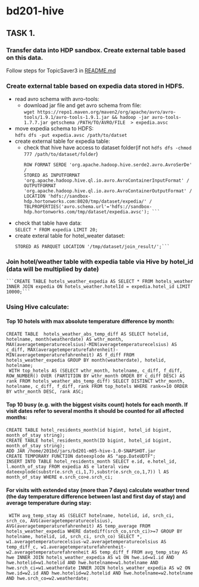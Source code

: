 # bd201-hive
## TASK 1. 
### Transfer data into HDP sandbox. Create external table based on this data.
Follow steps for TopicSaver3 in [README.md](https://github.com/Nexxezz/kafkastreamsapp/blob/master/README.md)
 ### Create external table based on expedia data stored in HDFS.
 * read avro schema with avro-tools:
   * download jar file and get avro schema from file:  
   ```wget https://repo1.maven.org/maven2/org/apache/avro/avro-tools/1.9.1/avro-tools-1.9.1.jar && hadoop -jar avro-tools-1.7.7.jar getschema /PATH/TO/AVRO/FILE  > expedia.avsc```
 * move expedia schema to HDFS:  
 ```hdfs dfs -put expedia.avsc /path/to/datset```
 * create external table for expedia table:
    * check that hive have access to dataset folder(if not ```hdfs dfs -chmod 777 /path/to/dataset/folder```)
      ```CREATE EXTERNAL TABLE expedia /  
      ROW FORMAT SERDE 'org.apache.hadoop.hive.serde2.avro.AvroSerDe' /  
      STORED AS INPUTFORMAT 'org.apache.hadoop.hive.ql.io.avro.AvroContainerInputFormat' /  
      OUTPUTFORMAT 'org.apache.hadoop.hive.ql.io.avro.AvroContainerOutputFormat' /  
      LOCATION 'hdfs://sandbox-hdp.hortonworks.com:8020/tmp/dataset/expedia/' /  
      TBLPROPERTIES('avro.schema.url'='hdfs://sandbox-hdp.hortonworks.com/tmp/dataset/expedia.avsc'); ```
  * check that table have data:  
  ```SELECT * FROM expedia LIMIT 20;```
  * create exteral table for hotel_weater dataset:  
    ```CREATE EXTERNAL TABLE hotels_weather (hotel_id double,hotel_name string,avg_tmpr_f double,avg_tmpr_c double,wthr_date string)  
    STORED AS PARQUET LOCATION '/tmp/dataset/join_result/';```
  ### Join hotel/weather table with expedia table via Hive by hotel_id (data will be multiplied by date) 
    ```CREATE TABLE hotels_weather_expedia AS SELECT * FROM hotels_weather INNER JOIN expedia ON hotels_weather.hotelId = expedia.hotel_id LIMIT 10000;```  
### Using Hive calculate:  
#### Top 10 hotels with max absolute temperature difference by month:
```CREATE TABLE  hotels_weather_abs_temp_diff AS SELECT hotelid, hotelname, month(weatherdate) AS wthr_month, MAX(averagetemperaturecelsius)-MIN(averagetemperaturecelsius) AS c_diff, MAX(averagetemperaturefahrenheit)-MIN(averagetemperaturefahrenheit) AS f_diff FROM hotels_weather_expedia GROUP BY month(weatherdate), hotelid, hotelname;```    
``` WITH top_hotels AS (SELECT wthr_month, hotelname, c_diff, f_diff, ROW_NUMBER() OVER (PARTITION BY wthr_month ORDER BY c_diff DESC) AS rank FROM hotels_weather_abs_temp_diff) SELECT DISTINCT wthr_month, hotelname, c_diff, f_diff, rank FROM top_hotels WHERE rank<=10 ORDER BY wthr_month DESC, rank ASC;```
#### Top 10 busy (e.g. with the biggest visits count) hotels for each month. If visit dates refer to several months it should be counted for all affected months:
```CREATE TABLE hotel_residents_month(id bigint, hotel_id bigint, month_of_stay string);```  
```CREATE TABLE hotel_residents_month(ID bigint, hotel_id bigint, month_of_stay string);```  
```ADD JAR /home/201bd/jars/bd201-m05-hive-1.0-SNAPSHOT.jar```  
```CREATE TEMPORARY FUNCTION dateexplode AS "app.DateUDTF";```  
```INSERT INTO TABLE hotel_residents_month SELECT e.id, e.hotel_id, l.month_of_stay FROM expedia AS e lateral view dateexplode(substr(e.srch_ci,1,7),substr(e.srch_co,1,7)) l AS month_of_stay WHERE e.srch_co>e.srch_ci;```  
#### For visits with extended stay (more than 7 days) calculate weather trend (the day temperature difference between last and first day of stay) and average temperature during stay:  
``` WITH avg_temp_stay AS (SELECT hotelname, hotelid, id, srch_ci, srch_co, AVG(averagetemperaturecelsius), AVG(averagetemperaturefahrenheit) AS temp_average FROM hotels_weather_expedia WHERE datediff(srch_co,srch_ci)>=7 GROUP BY hotelname, hotelid, id, srch_ci, srch_co) SELECT *, w1.averagetemperaturecelsius-w2.averagetemperaturecelsius AS temp_diff_c, w1.averagetemperaturefahrenheit-w2.averagetemperaturefahrenheit AS temp_diff_f FROM avg_temp_stay AS hwe INNER JOIN hotels_weather_expedia AS w1 ON hwe.id=w1.id AND hwe.hotelid=w1.hotelid AND hwe.hotelname=w1.hotelname AND hwe.srch_ci=w1.weatherdate INNER JOIN hotels_weather_expedia AS w2 ON hwe.id=w2.id AND hwe.hotelid=w2.hotelid AND hwe.hotelname=w2.hotelname AND hwe.srch_co=w2.weatherdate;```
